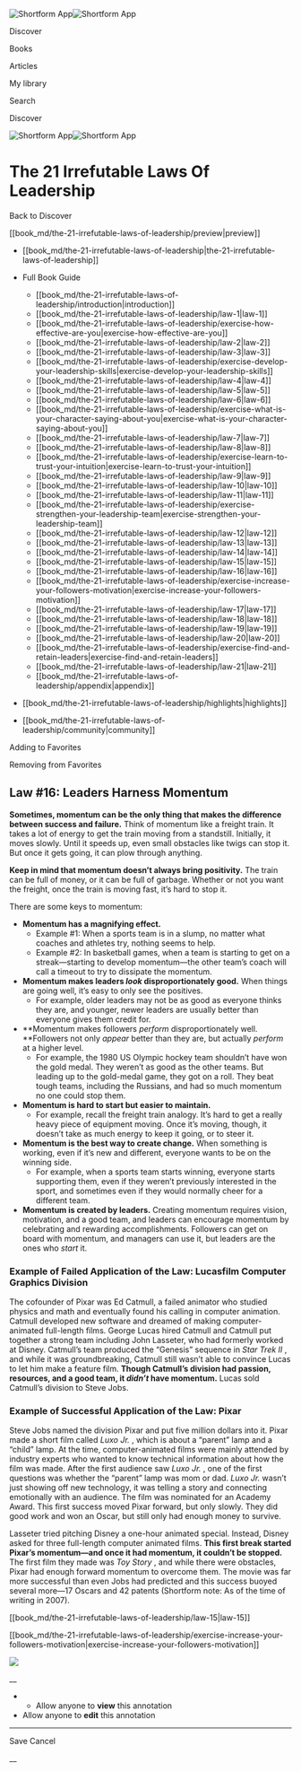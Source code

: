 ![Shortform App](/img/logo.36a2399e.svg)![Shortform App](/img/logo-dark.70c1b072.svg)

Discover

Books

Articles

My library

Search

Discover

![Shortform App](/img/logo.36a2399e.svg)![Shortform App](/img/logo-dark.70c1b072.svg)

# The 21 Irrefutable Laws Of Leadership

Back to Discover

[[book_md/the-21-irrefutable-laws-of-leadership/preview|preview]]

  * [[book_md/the-21-irrefutable-laws-of-leadership|the-21-irrefutable-laws-of-leadership]]
  * Full Book Guide

    * [[book_md/the-21-irrefutable-laws-of-leadership/introduction|introduction]]
    * [[book_md/the-21-irrefutable-laws-of-leadership/law-1|law-1]]
    * [[book_md/the-21-irrefutable-laws-of-leadership/exercise-how-effective-are-you|exercise-how-effective-are-you]]
    * [[book_md/the-21-irrefutable-laws-of-leadership/law-2|law-2]]
    * [[book_md/the-21-irrefutable-laws-of-leadership/law-3|law-3]]
    * [[book_md/the-21-irrefutable-laws-of-leadership/exercise-develop-your-leadership-skills|exercise-develop-your-leadership-skills]]
    * [[book_md/the-21-irrefutable-laws-of-leadership/law-4|law-4]]
    * [[book_md/the-21-irrefutable-laws-of-leadership/law-5|law-5]]
    * [[book_md/the-21-irrefutable-laws-of-leadership/law-6|law-6]]
    * [[book_md/the-21-irrefutable-laws-of-leadership/exercise-what-is-your-character-saying-about-you|exercise-what-is-your-character-saying-about-you]]
    * [[book_md/the-21-irrefutable-laws-of-leadership/law-7|law-7]]
    * [[book_md/the-21-irrefutable-laws-of-leadership/law-8|law-8]]
    * [[book_md/the-21-irrefutable-laws-of-leadership/exercise-learn-to-trust-your-intuition|exercise-learn-to-trust-your-intuition]]
    * [[book_md/the-21-irrefutable-laws-of-leadership/law-9|law-9]]
    * [[book_md/the-21-irrefutable-laws-of-leadership/law-10|law-10]]
    * [[book_md/the-21-irrefutable-laws-of-leadership/law-11|law-11]]
    * [[book_md/the-21-irrefutable-laws-of-leadership/exercise-strengthen-your-leadership-team|exercise-strengthen-your-leadership-team]]
    * [[book_md/the-21-irrefutable-laws-of-leadership/law-12|law-12]]
    * [[book_md/the-21-irrefutable-laws-of-leadership/law-13|law-13]]
    * [[book_md/the-21-irrefutable-laws-of-leadership/law-14|law-14]]
    * [[book_md/the-21-irrefutable-laws-of-leadership/law-15|law-15]]
    * [[book_md/the-21-irrefutable-laws-of-leadership/law-16|law-16]]
    * [[book_md/the-21-irrefutable-laws-of-leadership/exercise-increase-your-followers-motivation|exercise-increase-your-followers-motivation]]
    * [[book_md/the-21-irrefutable-laws-of-leadership/law-17|law-17]]
    * [[book_md/the-21-irrefutable-laws-of-leadership/law-18|law-18]]
    * [[book_md/the-21-irrefutable-laws-of-leadership/law-19|law-19]]
    * [[book_md/the-21-irrefutable-laws-of-leadership/law-20|law-20]]
    * [[book_md/the-21-irrefutable-laws-of-leadership/exercise-find-and-retain-leaders|exercise-find-and-retain-leaders]]
    * [[book_md/the-21-irrefutable-laws-of-leadership/law-21|law-21]]
    * [[book_md/the-21-irrefutable-laws-of-leadership/appendix|appendix]]
  * [[book_md/the-21-irrefutable-laws-of-leadership/highlights|highlights]]
  * [[book_md/the-21-irrefutable-laws-of-leadership/community|community]]



Adding to Favorites 

Removing from Favorites 

## Law #16: Leaders Harness Momentum

**Sometimes, momentum can be the only thing that makes the difference between success and failure.** Think of momentum like a freight train. It takes a lot of energy to get the train moving from a standstill. Initially, it moves slowly. Until it speeds up, even small obstacles like twigs can stop it. But once it gets going, it can plow through anything.

**Keep in mind that momentum doesn’t always bring positivity.** The train can be full of money, or it can be full of garbage. Whether or not you want the freight, once the train is moving fast, it’s hard to stop it.

There are some keys to momentum:

  * **Momentum has a magnifying effect.**
    * Example #1: When a sports team is in a slump, no matter what coaches and athletes try, nothing seems to help.
    * Example #2: In basketball games, when a team is starting to get on a streak—starting to develop momentum—the other team’s coach will call a timeout to try to dissipate the momentum.
  * **Momentum makes leaders _look_ disproportionately good.** When things are going well, it’s easy to only see the positives.
    * For example, older leaders may not be as good as everyone thinks they are, and younger, newer leaders are usually better than everyone gives them credit for.
  * **Momentum makes followers _perform_ disproportionately well. **Followers not only _appear_ better than they are, but actually _perform_ at a higher level. 
    * For example, the 1980 US Olympic hockey team shouldn’t have won the gold medal. They weren’t as good as the other teams. But leading up to the gold-medal game, they got on a roll. They beat tough teams, including the Russians, and had so much momentum no one could stop them. 
  * **Momentum is hard to start but easier to maintain.**
    * For example, recall the freight train analogy. It’s hard to get a really heavy piece of equipment moving. Once it’s moving, though, it doesn’t take as much energy to keep it going, or to steer it.
  * **Momentum is the best way to create change.** When something is working, even if it’s new and different, everyone wants to be on the winning side. 
    * For example, when a sports team starts winning, everyone starts supporting them, even if they weren’t previously interested in the sport, and sometimes even if they would normally cheer for a different team.
  * **Momentum is created by leaders.** Creating momentum requires vision, motivation, and a good team, and leaders can encourage momentum by celebrating and rewarding accomplishments. Followers can get on board with momentum, and managers can use it, but leaders are the ones who _start_ it.



### Example of Failed Application of the Law: Lucasfilm Computer Graphics Division

The cofounder of Pixar was Ed Catmull, a failed animator who studied physics and math and eventually found his calling in computer animation. Catmull developed new software and dreamed of making computer-animated full-length films. George Lucas hired Catmull and Catmull put together a strong team including John Lasseter, who had formerly worked at Disney. Catmull’s team produced the “Genesis” sequence in _Star Trek II_ , and while it was groundbreaking, Catmull still wasn’t able to convince Lucas to let him make a feature film. **Though Catmull’s division had passion, resources, and a good team, it _didn’t_ have momentum.** Lucas sold Catmull’s division to Steve Jobs.

### Example of Successful Application of the Law: Pixar

Steve Jobs named the division Pixar and put five million dollars into it. Pixar made a short film called _Luxo Jr._ , which is about a “parent” lamp and a “child” lamp. At the time, computer-animated films were mainly attended by industry experts who wanted to know technical information about how the film was made. After the first audience saw _Luxo Jr._ , one of the first questions was whether the “parent” lamp was mom or dad. _Luxo Jr._ wasn’t just showing off new technology, it was telling a story and connecting emotionally with an audience. The film was nominated for an Academy Award. This first success moved Pixar forward, but only slowly. They did good work and won an Oscar, but still only had enough money to survive.

Lasseter tried pitching Disney a one-hour animated special. Instead, Disney asked for three full-length computer animated films. **This first break started Pixar’s momentum—and once it had momentum, it couldn’t be stopped.** The first film they made was _Toy Story_ , and while there were obstacles, Pixar had enough forward momentum to overcome them. The movie was far more successful than even Jobs had predicted and this success buoyed several more—17 Oscars and 42 patents (Shortform note: As of the time of writing in 2007).

[[book_md/the-21-irrefutable-laws-of-leadership/law-15|law-15]]

[[book_md/the-21-irrefutable-laws-of-leadership/exercise-increase-your-followers-motivation|exercise-increase-your-followers-motivation]]

![](https://bat.bing.com/action/0?ti=56018282&Ver=2&mid=200ab844-cf6e-47ca-aada-8f0ef168cde3&sid=f30c5e70639211ee87d33f0876d93783&vid=f30c9700639211eeb3a75d830392c94f&vids=0&msclkid=N&pi=0&lg=en-US&sw=800&sh=600&sc=24&nwd=1&tl=Shortform%20%7C%20Book&p=https%3A%2F%2Fwww.shortform.com%2Fapp%2Fbook%2Fthe-21-irrefutable-laws-of-leadership%2Flaw-16&r=&lt=339&evt=pageLoad&sv=1&rn=821358)

__

  *   * Allow anyone to **view** this annotation
  * Allow anyone to **edit** this annotation



* * *

Save Cancel

__



